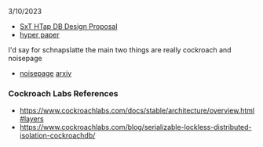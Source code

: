 
3/10/2023

* [SxT HTap DB Design Proposal](https://hackmd.io/VTWEGhvhSWG7NFSa49isiQ)
* [hyper paper](https://cs.brown.edu/courses/cs227/archives/2012/papers/olap/hyper.pdf)

I'd say for schnapslatte the main two things are really cockroach and noisepage

* [noisepage](https://db.cs.cmu.edu/papers/2020/p534-li.pdf) [arxiv](https://arxiv.org/abs/2004.14471)

### Cockroach Labs References

* https://www.cockroachlabs.com/docs/stable/architecture/overview.html#layers
* https://www.cockroachlabs.com/blog/serializable-lockless-distributed-isolation-cockroachdb/
